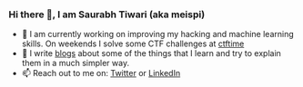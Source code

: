 ### Hi there 👋, I am Saurabh Tiwari (aka meispi)
- 🔭 I am currently working on improving my hacking and machine learning skills. On weekends I solve some CTF challenges at [ctftime](https://ctftime.org/)
- 📖 I write [blogs](https://meispi.medium.com/) about some of the things that I learn and try to explain them in a much simpler way. 
- 📫 Reach out to me on: [Twitter](https://twitter.com/meispi_) or [LinkedIn](https://www.linkedin.com/in/saurabh-tiwari-546bb8136/)

<!--
**meispi/meispi** is a ✨ _special_ ✨ repository because its `README.md` (this file) appears on your GitHub profile.

Here are some ideas to get you started:

- 🔭 I’m currently working on ...
- 🌱 I’m currently learning ...
- 👯 I’m looking to collaborate on ...
- 🤔 I’m looking for help with ...
- 💬 Ask me about ...
- 📫 How to reach me: ...
- 😄 Pronouns: ...
- ⚡ Fun fact: ...
-->
